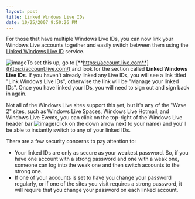 ```yaml
---
layout: post
title: Linked Windows Live IDs
date: 10/25/2007 9:50:26 PM
---
```


For those that have multiple Windows Live IDs, you can now link your Windows Live accounts together and easily switch between them using the [Linked Windows Live ID](http://account.live.com) service.

![image](http://gwb.blob.core.windows.net/sdorman/WindowsLiveWriter/LinkedWindowsLiveIDs_1125F/image_6.png)To set this up, go to [**https://account.live.com**](https://account.live.com/) and look for the section called **Linked Windows Live IDs**. If you haven't already linked any Live IDs, you will see a link titled "Link Windows Live IDs", otherwise the link will be "Manage your linked IDs". Once you have linked your IDs, you will need to sign out and sign back in again. 

Not all of the Windows Live sites support this yet, but it's any of the "Wave 2" sites, such as Windows Live Spaces, Windows Live Hotmail, and Windows Live Events, you can click on the top-right of the Windows Live header bar ![image](http://gwb.blob.core.windows.net/sdorman/WindowsLiveWriter/LinkedWindowsLiveIDs_1125F/image_5.png)(click on the down arrow next to your name) and you'll be able to instantly switch to any of your linked IDs. 

There are a few security concerns to pay attention to: 

*   Your linked IDs are only as secure as your weakest password. So, if you have one account with a strong password and one with a weak one, someone can log into the weak one and then switch accounts to the strong one.
*   If one of your accounts is set to have you change your password regularly, or if one of the sites you visit requires a strong password, it will require that you change your password on each linked account.
